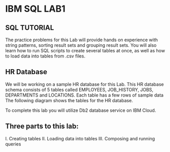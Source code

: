 # IBM SQL LAB1

## SQL TUTORIAL
The practice problems for this Lab will provide hands on experience with string patterns, sorting result sets and grouping result sets. You will also learn how to run SQL scripts to create several tables at once, as well as how to load data into tables from .csv files.

## HR Database
We will be working on a sample HR database for this Lab. This HR database schema consists of 5 tables called EMPLOYEES, JOB_HISTORY, JOBS, DEPARTMENTS and LOCATIONS. Each table has a few rows of sample data The following diagram shows the tables for the HR database.

To complete this lab you will utilize Db2 database service on IBM Cloud.  

## Three parts to this lab:
I. Creating tables
II. Loading data into tables
III. Composing and running queries
